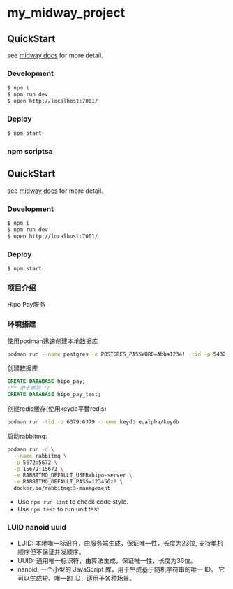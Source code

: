 # my_midway_project

## QuickStart

<!-- add docs here for user -->

see [midway docs][midway] for more detail.

### Development

```bash
$ npm i
$ npm run dev
$ open http://localhost:7001/
```

### Deploy

```bash
$ npm start
```

### npm scriptsa

## QuickStart

<!-- add docs here for user -->

see [midway docs][midway] for more detail.

### Development

```bash
$ npm i
$ npm run dev
$ open http://localhost:7001/
```

### Deploy

```bash
$ npm start
```


### 项目介绍
Hipo Pay服务



### 环境搭建
使用podman迅速创建本地数据库

```bash
podman run --name postgres -e POSTGRES_PASSWORD=Abba1234! -tid -p 5432:5432 postgres
```
创建数据库
```sql
CREATE DATABASE hipo_pay;
/** 用于单测 */
CREATE DATABASE hipo_pay_test;
```

创建redis缓存(使用keydb平替redis)
```bash
podman run -tid -p 6379:6379 --name keydb eqalpha/keydb
```

启动rabbitmq: 
```bash
podman run -d \
  --name rabbitmq \
  -p 5672:5672 \
  -p 15672:15672 \
  -e RABBITMQ_DEFAULT_USER=hipo-server \
  -e RABBITMQ_DEFAULT_PASS=123456z! \
  docker.io/rabbitmq:3-management
```

- Use `npm run lint` to check code style.
- Use `npm test` to run unit test.


[midway]: https://midwayjs.org


### LUID nanoid uuid

- LUID: 本地唯一标识符，由服务端生成，保证唯一性，长度为23位, 支持单机顺序但不保证并发顺序。
- UUID: 通用唯一标识符，由算法生成，保证唯一性，长度为36位。
- nanoid: 一个小型的 JavaScript 库，用于生成基于随机字符串的唯一 ID。 它可以生成短、唯一的 ID，适用于各种场景。